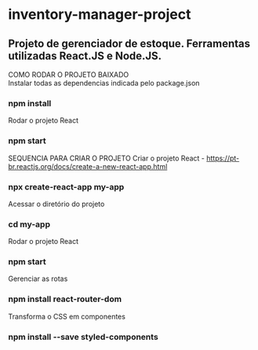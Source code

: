 # inventory-manager-project
## Projeto de gerenciador de estoque. Ferramentas utilizadas React.JS e Node.JS.

COMO RODAR O PROJETO BAIXADO<br/>
Instalar todas as dependencias indicada pelo package.json
### npm install

Rodar o projeto React 
### npm start

SEQUENCIA PARA CRIAR O PROJETO
Criar o projeto React - https://pt-br.reactjs.org/docs/create-a-new-react-app.html
### npx create-react-app my-app

Acessar o diretório do projeto
### cd my-app

Rodar o projeto React 
### npm start

Gerenciar as rotas
### npm install react-router-dom

Transforma o CSS em componentes
### npm install --save styled-components